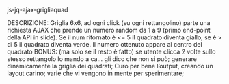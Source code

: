 js-jq-ajax-grigliaquad


DESCRIZIONE:
Griglia 6x6,
ad ogni click (su ogni rettangolino) parte una richiesta AJAX che prende un numero random da 1 a 9 (primo end-point della API in slide).
Se il num ritornato è <= 5 il quadrato diventa giallo,
se è > di 5 il quadrato diventa verde.
Il numero ottenuto appare al centro del quadrato
BONUS: (ma solo se il resto è fatto)
se utente clicca 2 volte sullo stesso rettangolo lo mando a ca… gli dico che non si può;
generare dinamicamente la griglia dei quadrati;
Curo per bene l’output, creando un layout carino;
varie che vi vengono in mente per sperimentare;